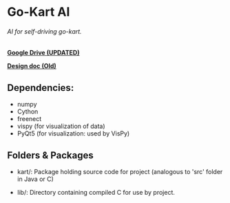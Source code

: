 # Go-Kart AI
###### AI for self-driving go-kart.

__[Google Drive (UPDATED) ](https://drive.google.com/open?id=0B0jf70Ozjo61Y29xN1paZFhmM1k)__

__[Design doc (Old)](https://docs.google.com/document/d/1E0Wp-5Nq-G63zqMJN1eicz02d2_IHPn2qQ_b_EkzGG0/edit?usp=sharing)__


## Dependencies:

* numpy
* Cython
* freenect
* vispy (for visualization of data)
* PyQt5 (for visualization: used by VisPy)

## Folders & Packages

* kart/: Package holding source code for project (analogous to 'src' 
    folder in Java or C)
    
* lib/: Directory containing compiled C for use by project.